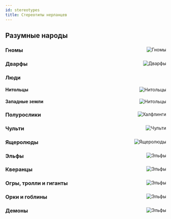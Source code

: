 ```yaml
---
id: stereotypes
title: Стереотипы нерланцев
---
```


## Разумные народы

<div class="div-with-image">
<img alt="Гномы" src="/img/ancestry/gnome.png" align="right" class="anc-img"/>

### Гномы

</div>
<div class="div-with-image">
<img alt="Дварфы" src="/img/ancestry/dwarf1.png" align="right" class="anc-img"/>

### Дварфы

</div>

### Люди

<div class="div-with-image">
<img alt="Нитольцы" src="/img/ancestry/nithel.png" align="right" class="anc-img"/>

#### Нитольцы

</div>
<div class="div-with-image">
<img alt="Нитольцы" src="/img/ancestry/human-west.png" align="right" class="anc-img"/>

#### Западные земли

</div>
<div class="div-with-image">
<img alt="Халфлинги" src="/img/ancestry/halfling.png" align="right" class="anc-img"/>

### Полурослики

</div>
<div class="div-with-image">
<img alt="Чульти" src="/img/ancestry/rat.png" align="right" class="anc-img"/>

### Чульти

</div>
<div class="div-with-image">
<img alt="Ящеролюды" src="/img/ancestry/lizard.png" align="right" class="anc-img"/>

### Ящеролюды

</div>
<div class="div-with-image">
<img alt="Эльфы" src="/img/ancestry/elf.png" align="right" class="anc-img"/>

### Эльфы

</div>
<div class="div-with-image">
<img alt="Эльфы" src="/img/ancestry/queran.png" align="right" class="anc-img"/>

### Кверанцы

</div>
<div class="div-with-image">
<img alt="Эльфы" src="/img/ancestry/giant.png" align="right" class="anc-img"/>

### Огры, тролли и гиганты

</div>
<div class="div-with-image">
<img alt="Эльфы" src="/img/ancestry/ork.png" align="right" class="anc-img"/>

### Орки и гоблины

</div>
<div class="div-with-image">
<img alt="Эльфы" src="/img/ancestry/demon.png" align="right" class="anc-img"/>

### Демоны

</div>